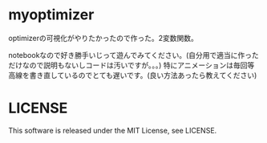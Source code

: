 # myoptimizer
optimizerの可視化がやりたかったので作った。2変数関数。

notebookなので好き勝手いじって遊んでみてください。(自分用で適当に作っただけなので説明もないしコードは汚いですが。。。)
特にアニメーションは毎回等高線を書き直しているのでとても遅いです。(良い方法あったら教えてください)

# LICENSE
This software is released under the MIT License, see LICENSE.
